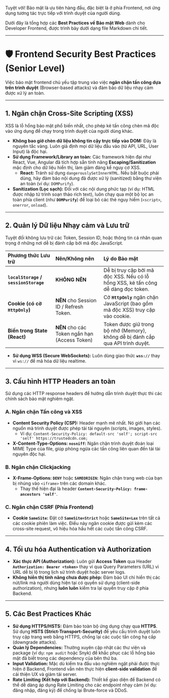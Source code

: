 Tuyệt vời! Bảo mật là ưu tiên hàng đầu, đặc biệt là ở phía Frontend, nơi ứng dụng tương tác trực tiếp với trình duyệt của người dùng.

Dưới đây là tổng hợp các **Best Practices về Bảo mật Web** dành cho Developer Frontend, được trình bày dưới dạng file Markdown chi tiết.

---

# 🛡️ Frontend Security Best Practices (Senior Level)

Việc bảo mật frontend chủ yếu tập trung vào việc **ngăn chặn tấn công dựa trên trình duyệt** (Browser-based attacks) và đảm bảo dữ liệu nhạy cảm được xử lý an toàn.

---

## 1. Ngăn chặn Cross-Site Scripting (XSS)

XSS là lỗ hổng bảo mật phổ biến nhất, cho phép kẻ tấn công chèn mã độc vào ứng dụng để chạy trong trình duyệt của người dùng khác.

* **Không bao giờ chèn dữ liệu không tin cậy trực tiếp vào DOM:** Đây là nguyên tắc vàng. Luôn giả định mọi dữ liệu đầu vào (từ API, URL, User Input) là độc hại.
* **Sử dụng Framework/Library an toàn:** Các framework hiện đại như React, Vue, Angular đã tích hợp sẵn tính năng **Escaping/Sanitization** mặc định cho dữ liệu hiển thị, làm giảm đáng kể nguy cơ XSS.
    * **React:** Tránh sử dụng `dangerouslySetInnerHTML`. Nếu bắt buộc phải dùng, hãy đảm bảo nội dung đã được xử lý (sanitized) bằng thư viện an toàn (ví dụ: `DOMPurify`).
* **Sanitization (Lọc sạch):** Đối với các nội dung phức tạp (ví dụ: HTML được nhập từ trình soạn thảo rich text), luôn chạy qua một bộ lọc an toàn phía client (như **`DOMPurify`**) để loại bỏ các thẻ nguy hiểm (`<script>`, `onerror`, `onload`).

---

## 2. Quản lý Dữ liệu Nhạy cảm và Lưu trữ

Tuyệt đối không lưu trữ các Token, Session ID, hoặc thông tin cá nhân quan trọng ở những nơi dễ bị đánh cắp bởi mã độc JavaScript.

| Phương thức Lưu trữ | Nên/Không nên | Lý do Bảo mật |
| :--- | :--- | :--- |
| **`localStorage` / `sessionStorage`** | **KHÔNG NÊN** | Dễ bị truy cập bởi mã độc XSS. Nếu có lỗ hổng XSS, kẻ tấn công dễ dàng đọc token. |
| **Cookie (có cờ `HttpOnly`)** | **NÊN** cho Session ID / Refresh Token. | Cờ **`HttpOnly`** ngăn chặn JavaScript (bao gồm mã độc XSS) truy cập vào cookie. |
| **Biến trong State (React)** | **NÊN** cho các Token ngắn hạn (Access Token) | Token được giữ trong bộ nhớ (Memory), không dễ bị đánh cắp qua API trình duyệt. |

* **Sử dụng WSS (Secure WebSockets):** Luôn dùng giao thức **`wss://`** thay vì `ws://` để mã hóa dữ liệu realtime.

---

## 3. Cấu hình HTTP Headers an toàn

Sử dụng các HTTP response headers để hướng dẫn trình duyệt thực thi các chính sách bảo mật nghiêm ngặt.

### A. Ngăn chặn Tấn công và XSS
* **Content Security Policy (CSP):** Header mạnh mẽ nhất. Nó giới hạn các nguồn mà trình duyệt được phép tải tài nguyên (scripts, images, styles).
    * Ví dụ: `Content-Security-Policy: default-src 'self'; script-src 'self' https://trustedcdn.com;`
* **X-Content-Type-Options: `nosniff`:** Ngăn chặn trình duyệt đoán loại MIME Type của file, giúp phòng ngừa các tấn công liên quan đến tải tài nguyên độc hại.

### B. Ngăn chặn Clickjacking
* **X-Frame-Options: `DENY`** hoặc **`SAMEORIGIN`:** Ngăn chặn trang web của bạn bị nhúng vào `<iframe>` trên các domain khác.
    * Thay thế hiện đại là header **`Content-Security-Policy: frame-ancestors 'self'`**.

### C. Ngăn chặn CSRF (Phía Frontend)
* **Cookie `SameSite`:** Đặt cờ **`SameSite=Strict`** hoặc **`SameSite=Lax`** trên tất cả các cookie phiên làm việc. Điều này ngăn cookie được gửi kèm các cross-site request, vô hiệu hóa hầu hết các cuộc tấn công CSRF.

---

## 4. Tối ưu hóa Authentication và Authorization

* **Xác thực API (Authorization):** Luôn gửi **Access Token** qua Header **`Authorization: Bearer <token>`** thay vì qua Query Parameters (URL) vì URL dễ bị lộ trong lịch sử trình duyệt hoặc server logs.
* **Không hiển thị tính năng chưa được phép:** Đảm bảo UI chỉ hiển thị các nút/link mà người dùng hiện tại có quyền sử dụng (client-side authorization), nhưng **luôn luôn** kiểm tra lại quyền truy cập ở phía Backend.

---

## 5. Các Best Practices Khác

* **Sử dụng HTTPS/HSTS:** Đảm bảo toàn bộ ứng dụng chạy qua **HTTPS**. Sử dụng **HSTS (Strict-Transport-Security)** để yêu cầu trình duyệt luôn truy cập trang web bằng HTTPS, chống lại các cuộc tấn công hạ cấp (downgrade attacks).
* **Quản lý Dependencies:** Thường xuyên cập nhật các thư viện và package (ví dụ: `npm audit` hoặc Snyk) để khắc phục các lỗ hổng bảo mật đã biết trong các dependency của bên thứ ba.
* **Input Validation:** Mặc dù kiểm tra đầu vào nghiêm ngặt phải được thực hiện ở Backend, Frontend vẫn nên thực hiện **client-side validation** để cải thiện UX và giảm tải server.
* **Rate Limiting (Kết hợp với Backend):** Thiết kế giao diện để Backend có thể dễ dàng áp dụng Rate Limiting cho các endpoint nhạy cảm (ví dụ: đăng nhập, đăng ký) để chống lại Brute-force và DDoS.